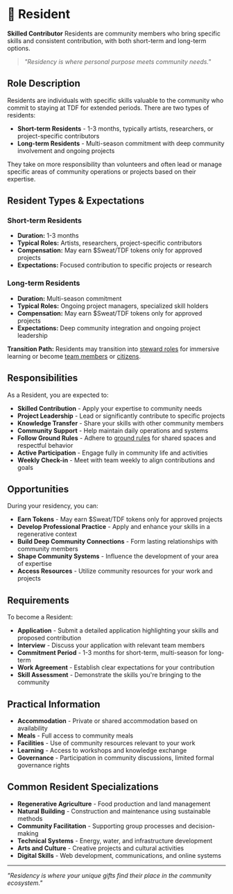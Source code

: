 # 🏡 Resident

**Skilled Contributor** Residents are community members who bring specific skills and consistent contribution, with both short-term and long-term options.

> *"Residency is where personal purpose meets community needs."*

## Role Description

Residents are individuals with specific skills valuable to the community who commit to staying at TDF for extended periods. There are two types of residents:

- **Short-term Residents** - 1-3 months, typically artists, researchers, or project-specific contributors
- **Long-term Residents** - Multi-season commitment with deep community involvement and ongoing projects

They take on more responsibility than volunteers and often lead or manage specific areas of community operations or projects based on their expertise.

## Resident Types & Expectations

### Short-term Residents
- **Duration:** 1-3 months
- **Typical Roles:** Artists, researchers, project-specific contributors
- **Compensation:** May earn $Sweat/TDF tokens only for approved projects
- **Expectations:** Focused contribution to specific projects or research

### Long-term Residents
- **Duration:** Multi-season commitment
- **Typical Roles:** Ongoing project managers, specialized skill holders
- **Compensation:** May earn $Sweat/TDF tokens only for approved projects
- **Expectations:** Deep community integration and ongoing project leadership

**Transition Path:** Residents may transition into [steward roles](steward.md) for immersive learning or become [team members](team_member.md) or [citizens](citizen.md).

## Responsibilities

As a Resident, you are expected to:

- **Skilled Contribution** - Apply your expertise to community needs
- **Project Leadership** - Lead or significantly contribute to specific projects
- **Knowledge Transfer** - Share your skills with other community members
- **Community Support** - Help maintain daily operations and systems
- **Follow Ground Rules** - Adhere to [ground rules](../06_community-living/README.md#-ground-rules) for shared spaces and respectful behavior
- **Active Participation** - Engage fully in community life and activities
- **Weekly Check-in** - Meet with team weekly to align contributions and goals

## Opportunities

During your residency, you can:

- **Earn Tokens** - May earn $Sweat/TDF tokens only for approved projects
- **Develop Professional Practice** - Apply and enhance your skills in a regenerative context
- **Build Deep Community Connections** - Form lasting relationships with community members
- **Shape Community Systems** - Influence the development of your area of expertise
- **Access Resources** - Utilize community resources for your work and projects

## Requirements

To become a Resident:

- **Application** - Submit a detailed application highlighting your skills and proposed contribution
- **Interview** - Discuss your application with relevant team members
- **Commitment Period** - 1-3 months for short-term, multi-season for long-term
- **Work Agreement** - Establish clear expectations for your contribution
- **Skill Assessment** - Demonstrate the skills you're bringing to the community

## Practical Information

- **Accommodation** - Private or shared accommodation based on availability
- **Meals** - Full access to community meals
- **Facilities** - Use of community resources relevant to your work
- **Learning** - Access to workshops and knowledge exchange
- **Governance** - Participation in community discussions, limited formal governance rights

## Common Resident Specializations

- **Regenerative Agriculture** - Food production and land management
- **Natural Building** - Construction and maintenance using sustainable methods
- **Community Facilitation** - Supporting group processes and decision-making
- **Technical Systems** - Energy, water, and infrastructure development
- **Arts and Culture** - Creative projects and cultural activities
- **Digital Skills** - Web development, communications, and online systems

---

*"Residency is where your unique gifts find their place in the community ecosystem."*
